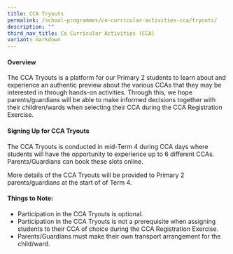 ```yaml
---
title: CCA Tryouts
permalink: /school-programmes/co-curricular-activities-cca/tryouts/
description: ""
third_nav_title: Co Curricular Activities (CCA)
variant: markdown
---
```

#### Overview
The CCA Tryouts is a platform for our Primary 2 students to learn about and experience an authentic preview about the various CCAs that they may be interested in through hands-on activities. Through this, we hope parents/guardians will be able to make informed decisions together with their children/wards when selecting their CCA during the CCA Registration Exercise.
 

#### Signing Up for CCA Tryouts
The CCA Tryouts is conducted in mid-Term 4 during CCA days where students will have the opportunity to experience up to 6 different CCAs. Parents/Guardians can book these slots online.

More details of the CCA Tryouts will be provided to Primary 2 parents/guardians at the start of of Term 4.


#### Things to Note:
* Participation in the CCA Tryouts is optional.
* Participation in the CCA Tryouts is not a prerequisite when assigning students to their CCA of choice during the CCA Registration Exercise.
* Parents/Guardians must make their own transport arrangement for the child/ward.
